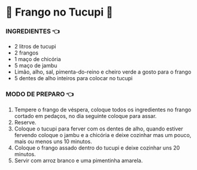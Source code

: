 # :chicken: Frango no Tucupi :yellow_heart:



### INGREDIENTES :point_left:

- 2 litros de tucupi
- 2 frangos
- 1 maço de chicória
- 5 maço de jambu
- Limão, alho, sal, pimenta-do-reino e cheiro verde a gosto para o frango
- 5 dentes de alho inteiros para colocar no tucupi

### MODO DE PREPARO :point_left:

1. Tempere o frango de véspera, coloque todos os ingredientes no frango cortado em pedaços, no dia seguinte coloque para assar.
2. Reserve.
3. Coloque o tucupi para ferver com os dentes de alho, quando estiver fervendo coloque o jambu e a chicória e deixe cozinhar mas um pouco, mais ou menos uns 10 minutos.
4. Coloque o frango assado dentro do tucupi e deixe cozinhar uns 20 minutos.
5. Servir com arroz branco e uma pimentinha amarela.
